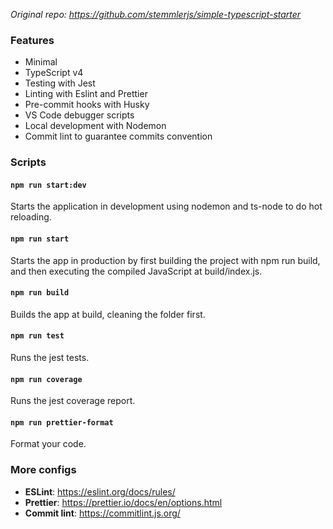 *Original repo: https://github.com/stemmlerjs/simple-typescript-starter*

### Features
- Minimal
- TypeScript v4
- Testing with Jest
- Linting with Eslint and Prettier
- Pre-commit hooks with Husky
- VS Code debugger scripts
- Local development with Nodemon
- Commit lint to guarantee commits convention

### Scripts

#### `npm run start:dev`
Starts the application in development using nodemon and ts-node to do hot reloading.

#### `npm run start`
Starts the app in production by first building the project with npm run build, and then executing the compiled JavaScript at build/index.js.

#### `npm run build`
Builds the app at build, cleaning the folder first.

#### `npm run test`
Runs the jest tests.

#### `npm run coverage`
Runs the jest coverage report.

#### `npm run prettier-format`
Format your code.

### More configs

- **ESLint**: https://eslint.org/docs/rules/
- **Prettier**: https://prettier.io/docs/en/options.html
- **Commit lint**: https://commitlint.js.org/
